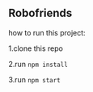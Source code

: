 ## Robofriends

how to run this project:

1.clone this repo

2.run `npm install`

3.run  `npm start`
